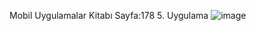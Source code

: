 Mobil Uygulamalar Kitabı Sayfa:178 
5. Uygulama
![image](https://github.com/nuritiras/ElektrikTuketimi/assets/47992544/b1881287-0701-4d04-b334-55c6f7f15e80)

